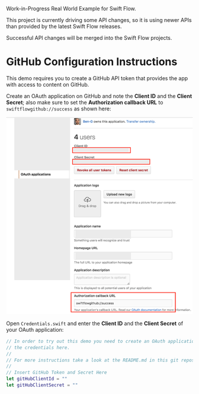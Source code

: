 Work-in-Progress Real World Example for Swift Flow.

This project is currently driving some API changes, so it is using newer APIs than provided by the latest Swift Flow releases.

Successful API changes will be merged into the Swift Flow projects.

# GitHub Configuration Instructions

This demo requires you to create a GitHub API token that provides the app with access to content on GitHub.

Create an OAuth application on GitHub and note the **Client ID** and the **Client Secret**; also make sure to set the **Authorization callback URL** to `swiftflowgithub://success` as shown here:

![](RepoAssets/GitHub_OAuthSetup.png)

Open `Credentials.swift` and enter the **Client ID** and the **Client Secret** of your OAuth application:

```swift
// In order to try out this demo you need to create an OAuth application on GitHub and provide
// the credentials here.
//
// For more instructions take a look at the README.md in this git repository.
//
// Insert GitHub Token and Secret Here
let gitHubClientId = ""
let gitHubClientSecret = ""
```